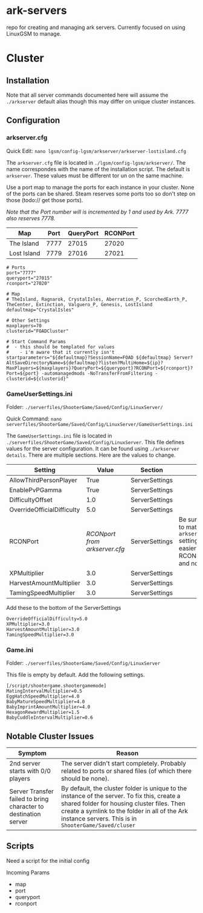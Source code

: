 # ark-servers
repo for creating and managing ark servers. Currently focused on using LinuxGSM to manage.

# Cluster

## Installation

Note that all server commands documented here will assume the `./arkserver` default alias though this may differ on unique cluster instances.

## Configuration

### arkserver.cfg

Quick Edit: `nano lgsm/config-lgsm/arkserver/arkserver-lostisland.cfg`

The `arkserver.cfg` file is located in `./lgsm/config-lgsm/arkserver/`.  The name correspondes with the name of the installation script.  The default is `arkserver`.  These values must be different tor un on the same machine.

Use a port map to manage the ports for each instance in your cluster.  None of the ports can be shared.  Steam reserves some ports too so don't step on those (todo:// get those ports). 

*Note that the Port number will is incremented by 1 and used by Ark. 7777 also reserves 7778.*

| Map | Port | QueryPort | RCONPort |
| -- | -- | --| -- |
| The Island | 7777 | 27015 | 27020 |
| Lost Island | 7779 | 27016 | 27021 |

```
# Ports
port="7777"
queryport="27015"
rconport="27020"

# Map
# TheIsland, Ragnarok, CrystalIsles, Aberration_P, ScorchedEarth_P, TheCenter, Extinction, Valguero_P, Genesis, LostIsland
defaultmap="CrystalIsles"

# Other Settings
maxplayers=70
clusterid="FOADCluster"

# Start Command Params
#  - this should be templated for values
#    - i'm aware that it currently isn't
startparameters="${defaultmap}?SessionName=FOAD ${defaultmap} Server?AltSaveDirectoryName=${defaultmap}?listen?MultiHome=${ip}?MaxPlayers=${maxplayers}?QueryPort=${queryport}?RCONPort=${rconport}?Port=${port} -automanagedmods -NoTransferFromFiltering -clusterid=${clusterid}"

```

### GameUserSettings.ini

Folder: `./serverfiles/ShooterGame/Saved/Config/LinuxServer/`

Quick Command: `nano serverfiles/ShooterGame/Saved/Config/LinuxServer/GameUserSettings.ini`

The `GameUserSettings.ini` file is located in `./serverfiles/ShooterGame/Saved/Config/LinuxServer`.  This file defines values for the server configuration.  It can be found using `./arkserver details`. There are multiple sections.  Here are the values to change.

| Setting | Value | Section | Notes |
| -- | -- | -- | -- |
| AllowThirdPersonPlayer | True | ServerSettings |
| EnablePvPGamma | True | ServerSettings |
| DifficultyOffset | 1.0 | ServerSettings |
| OverrideOfficialDifficulty | 5.0 | ServerSettings |
| RCONPort | *RCONport from arkserver.cfg* | ServerSettings | Be sure to set this to match the `arkserver.cfg` setting. May be easier to set RCONEnable=False and not deal with it. |
| XPMultiplier | 3.0 | ServerSettings | |
| HarvestAmountMultiplier | 3.0 | ServerSettings | |
| TamingSpeedMultiplier | 3.0 | ServerSettings | |


Add these to the bottom of the ServerSettings

```
OverrideOfficialDifficulty=5.0
XPMultiplier=3.0
HarvestAmountMultiplier=3.0
TamingSpeedMultiplier=3.0
```

### Game.ini

Folder: `./serverfiles/ShooterGame/Saved/Config/LinuxServer`

This file is empty by default.  Add the following settings.

```
[/script/shootergame.shootergamemode]
MatingIntervalMultiplier=0.5
EggHatchSpeedMultiplier=4.0
BabyMatureSpeedMultiplier=4.0
BabyImprintAmountMultiplier=4.0
HexagonRewardMultiplier=1.5
BabyCuddleIntervalMultiplier=0.6
```

## Notable Cluster Issues

| Symptom | Reason |
| --- | --- |
| 2nd server starts with 0/0 players | The server didn't start completely.  Probably related to ports or shared files (of which there should be none). |
| Server Transfer failed to bring character to destination server | By default, the cluster folder is unique to the instance of the server.  To fix this, create a shared folder for housing cluster files. Then create a symlink to the folder in all of the Ark instance servers.  This is in `ShooterGame/Saved/cluser` |

## Scripts

Need a script for the initial config

Incoming Params
* map
* port
* queryport
* rconport

